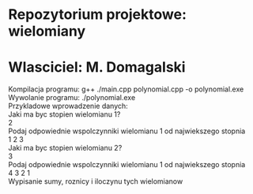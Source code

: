 # Repozytorium projektowe: wielomiany
# Wlasciciel: M. Domagalski

Kompilacja programu: g++ ./main.cpp polynomial.cpp -o polynomial.exe  
Wywolanie programu: ./polynomial.exe  
Przykladowe wprowadzenie danych:  
    Jaki ma byc stopien wielomianu 1?  
    2  
    Podaj odpowiednie wspolczynniki wielomianu 1 od najwiekszego stopnia  
    1 2 3  
    Jaki ma byc stopien wielomianu 2?  
    3  
    Podaj odpowiednie wspolczynniki wielomianu 1 od najwiekszego stopnia  
    4 3 2 1  
Wypisanie sumy, roznicy i iloczynu tych wielomianow  